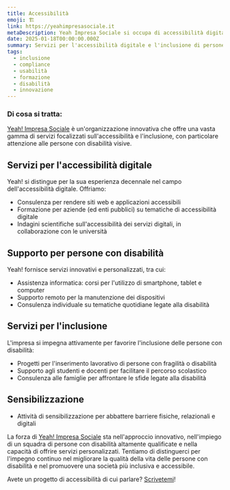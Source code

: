 ```yaml
---
title: Accessibilità
emoji: 🏗️
link: https://yeahimpresasociale.it
metaDescription: Yeah Impresa Sociale si occupa di accessibilità digitale e di progetti per l'inclusione di persone con disabilità, per un internet realmente più inclusivo
date: 2025-01-18T00:00:00.000Z
summary: Servizi per l'accessibilità digitale e l'inclusione di persone con disabilità
tags:
  - inclusione
  - compliance
  - usabilità
  - formazione
  - disabilità
  - innovazione
---
```


### Di cosa si tratta:

[Yeah! Impresa Sociale](https://yeahimpresasociale.it/) è un'organizzazione innovativa che offre una vasta gamma di servizi focalizzati sull'accessibilità e l'inclusione, con particolare attenzione alle persone con disabilità visive.

## Servizi per l'accessibilità digitale

Yeah! si distingue per la sua esperienza decennale nel campo dell'accessibilità digitale. Offriamo:

- Consulenza per rendere siti web e applicazioni accessibili
- Formazione per aziende (ed enti pubblici) su tematiche di accessibilità digitale
- Indagini scientifiche sull'accessibilità dei servizi digitali, in collaborazione con le università

## Supporto per persone con disabilità 

Yeah! fornisce servizi innovativi e personalizzati, tra cui:

- Assistenza informatica: corsi per l'utilizzo di smartphone, tablet e computer
- Supporto remoto per la manutenzione dei dispositivi
- Consulenza individuale su tematiche quotidiane legate alla disabilità 

## Servizi per l'inclusione

L'impresa si impegna attivamente per favorire l'inclusione delle persone con disabilità:

- Progetti per l'inserimento lavorativo di persone con fragilità o disabilità
- Supporto agli studenti e docenti per facilitare il percorso scolastico
- Consulenza alle famiglie per affrontare le sfide legate alla disabilità 

## Sensibilizzazione

- Attività di sensibilizzazione per abbattere barriere fisiche, relazionali e digitali

La forza di [Yeah! Impresa Sociale](https://yeahimpresasociale.it/) sta nell'approccio innovativo, nell'impiego di un squadra di persone con disabilità altamente qualificate e nella capacità di offrire servizi personalizzati. Tentiamo di distinguerci per l'impegno continuo nel migliorare la qualità della vita delle persone con disabilità e nel promuovere una società più inclusiva e accessibile.


Avete un progetto di accessibilità di cui parlare? [Scrivetemi](/contatti)!
